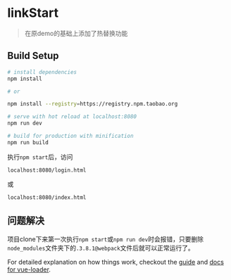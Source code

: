 # linkStart

> 在原demo的基础上添加了热替换功能

## Build Setup

``` bash
# install dependencies
npm install

# or

npm install --registry=https://registry.npm.taobao.org

# serve with hot reload at localhost:8080
npm run dev

# build for production with minification
npm run build
```

执行`npm start`后，访问

`localhost:8080/login.html`

或

`localhost:8080/index.html`

## 问题解决

项目clone下来第一次执行`npm start`或`npm run dev`时会报错，只要删除`node_modules`文件夹下的`.3.8.1@webpack`文件后就可以正常运行了。

For detailed explanation on how things work, checkout the [guide](http://vuejs-templates.github.io/webpack/) and [docs for vue-loader](http://vuejs.github.io/vue-loader).
